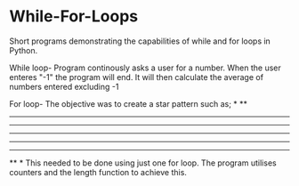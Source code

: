 # While-For-Loops
Short programs demonstrating the capabilities of while and for loops in Python.

While loop-
Program continously asks a user for a number.
When the user enteres "-1" the program will end.
It will then calculate the average of numbers entered excluding -1

For loop-
The objective was to create a star pattern such as;
*
**
***
****
*****
****
***
**
*
This needed to be done using just one for loop.
The program utilises counters and the length function to achieve this.